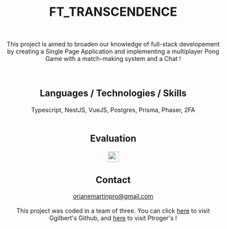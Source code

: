 <h1 align="center">
  FT_TRANSCENDENCE
</h1>
<br>
<p align="center">
  This project is aimed to broaden our knowledge of full-stack developement by creating a Single Page Application and implementing a multiplayer Pong Game with a match-making system and a Chat !
</p>

<br>

<h2 align="center">
  Languages / Technologies / Skills
</h2>
<p align="center">
 Typescript, NestJS, VueJS, Postgres, Prisma, Phaser, 2FA<br><br>
</p>

<h2 align="center">
  Evaluation
</h2>
<p align="center">
  <img src="https://img.shields.io/badge/PASSED%20WITH-100%25-brightgreen" height="25"/>
</p>

<h2 align="center">
  Contact
</h2>
<p align="center">
  <a href="mailto:orianemartinpro@gmail.com">orianemartinpro@gmail.com</a>
  <br><br>This project was coded in a team of three. You can click <a href="https://github.com/Ggilb3rt">here</a> to visit Ggilbert's Github, and <a href="https://github.com/Ptroger">here</a> to visit Ptroger's !
</p>
